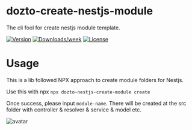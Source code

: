 # dozto-create-nestjs-module

The cli fool for create nestjs module template.

[![Version](https://img.shields.io/npm/v/create-dozto-module.svg)](https://npmjs.org/package/dozto-nestjs-create-module)
[![Downloads/week](https://img.shields.io/npm/dw/create-dozto-module.svg)](https://npmjs.org/package/dozto-nestjs-create-module)
[![License](https://img.shields.io/npm/l/create-dozto-module.svg)](https://github.com/snakenjq/dozto-create-nestjs-module/blob/master/package.json)

# Usage

This is a lib followed NPX approach to create module folders for Nestjs.

Use this with npx `npx dozto-nestjs-create-module create`

Once success, please input `module-name`. There will be created at the src folder with controller & resolver & service & model etc.

![avatar](https://ibb.co/YfvRfxG)
